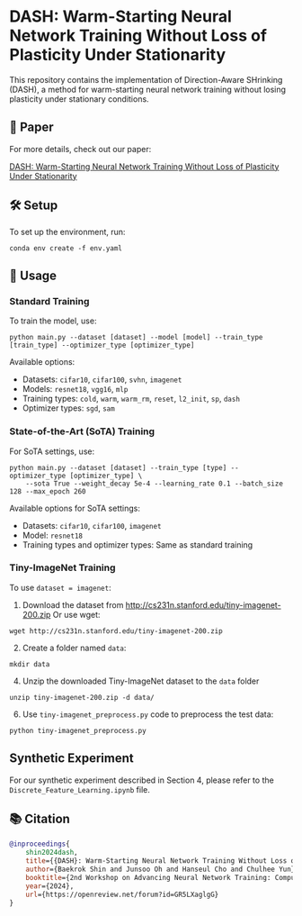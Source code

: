 # DASH: Warm-Starting Neural Network Training Without Loss of Plasticity Under Stationarity

This repository contains the implementation of Direction-Aware SHrinking (DASH), a method for warm-starting neural network training without losing plasticity under stationary conditions.

## 📄 Paper

For more details, check out our paper: 

[DASH: Warm-Starting Neural Network Training Without Loss of Plasticity Under Stationarity](https://openreview.net/pdf?id=GR5LXaglgG)

## 🛠️ Setup

To set up the environment, run:

```
conda env create -f env.yaml
```

## 🚀 Usage

### Standard Training

To train the model, use:

```
python main.py --dataset [dataset] --model [model] --train_type [train_type] --optimizer_type [optimizer_type]
```

Available options:
- Datasets: `cifar10`, `cifar100`, `svhn`, `imagenet`
- Models: `resnet18`, `vgg16`, `mlp`
- Training types: `cold`, `warm`, `warm_rm`, `reset`, `l2_init`, `sp`, `dash`
- Optimizer types: `sgd`, `sam`
  
### State-of-the-Art (SoTA) Training

For SoTA settings, use:

```
python main.py --dataset [dataset] --train_type [type] --optimizer_type [optimizer_type] \
    --sota True --weight_decay 5e-4 --learning_rate 0.1 --batch_size 128 --max_epoch 260
```

Available options for SoTA settings:
- Datasets: `cifar10`, `cifar100`, `imagenet`
- Model: `resnet18`
- Training types and optimizer types: Same as standard training


### Tiny-ImageNet Training
To use `dataset = imagenet`:

1. Download the dataset from http://cs231n.stanford.edu/tiny-imagenet-200.zip
Or use wget:
~~~
wget http://cs231n.stanford.edu/tiny-imagenet-200.zip
~~~
2. Create a folder named `data`:
~~~
mkdir data
~~~
4. Unzip the downloaded Tiny-ImageNet dataset to the `data` folder 
~~~
unzip tiny-imagenet-200.zip -d data/
~~~
6. Use `tiny-imagenet_preprocess.py` code to preprocess the test data:
~~~
python tiny-imagenet_preprocess.py
~~~


## Synthetic Experiment

For our synthetic experiment described in Section 4, please refer to the `Discrete_Feature_Learning.ipynb` file.

## 📚 Citation
```bibtex
@inproceedings{
    shin2024dash,
    title={{DASH}: Warm-Starting Neural Network Training Without Loss of Plasticity Under Stationarity},
    author={Baekrok Shin and Junsoo Oh and Hanseul Cho and Chulhee Yun},
    booktitle={2nd Workshop on Advancing Neural Network Training: Computational Efficiency, Scalability, and Resource Optimization (WANT@ICML 2024)},
    year={2024},
    url={https://openreview.net/forum?id=GR5LXaglgG}
}
```
